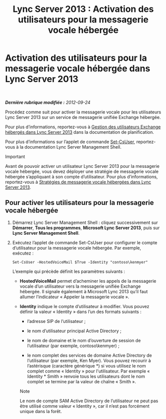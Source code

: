 ﻿---
title: 'Lync Server 2013 : Activation des utilisateurs pour la messagerie vocale hébergée'
TOCTitle: Activation des utilisateurs pour la messagerie vocale hébergée
ms:assetid: fa559f8f-ef99-43a1-b580-9e998b95efb8
ms:mtpsurl: https://technet.microsoft.com/fr-fr/library/Gg413062(v=OCS.15)
ms:contentKeyID: 49299406
ms.date: 05/20/2016
mtps_version: v=OCS.15
ms.translationtype: HT
---

# Activation des utilisateurs pour la messagerie vocale hébergée dans Lync Server 2013

 

_**Dernière rubrique modifiée :** 2012-09-24_

Procédez comme suit pour activer la messagerie vocale pour les utilisateurs Lync Server 2013 sur un service de messagerie unifiée Exchange hébergée.

Pour plus d’informations, reportez-vous à [Gestion des utilisateurs Exchange hébergés dans Lync Server 2013](lync-server-2013-hosted-exchange-user-management.md) dans la documentation de planification.

Pour plus d’informations sur l’applet de commande [Set-CsUser](https://docs.microsoft.com/en-us/powershell/module/skype/Set-CsUser), reportez-vous à la documentation Lync Server Management Shell.

> [!IMPORTANT]  
> Avant de pouvoir activer un utilisateur Lync Server 2013 pour la messagerie vocale hébergée, vous devez déployer une stratégie de messagerie vocale hébergée s’appliquant à son compte d’utilisateur. Pour plus d’informations, reportez-vous à <a href="lync-server-2013-hosted-voice-mail-policies.md">Stratégies de messagerie vocale hébergées dans Lync Server 2013</a>.

## Pour activer les utilisateurs pour la messagerie vocale hébergée

1.  Démarrez Lync Server Management Shell : cliquez successivement sur **Démarrer**, **Tous les programmes**, **Microsoft Lync Server 2013**, puis sur **Lync Server Management Shell**.

2.  Exécutez l’applet de commande Set-CsUser pour configurer le compte d’utilisateur pour la messagerie vocale hébergée. Par exemple, exécutez :
    
        Set-CsUser -HostedVoiceMail $True -Identity "contoso\kenmyer"
    
    L’exemple qui précède définit les paramètres suivants :
    
      - **HostedVoiceMail** permet d’acheminer les appels de la messagerie vocale d’un utilisateur vers la messagerie unifiée Exchange hébergée. Il signale également à Microsoft Lync 2013 qu’il faut allumer l’indicateur « Appeler la messagerie vocale ».
    
      - **Identity** indique le compte d’utilisateur à modifier. Vous pouvez définir la valeur « Identity » dans l’un des formats suivants :
        
          - l’adresse SIP de l’utilisateur ;
        
          - le nom d’utilisateur principal Active Directory ;
        
          - le nom de domaine et le nom d’ouverture de session de l’utilisateur (par exemple, contoso\\kenmyer) ;
        
          - le nom complet des services de domaine Active Directory de l’utilisateur (par exemple, Ken Myer). Vous pouvez recourir à l’astérisque (caractère générique \*) si vous utilisez le nom complet comme « Identity » pour l'utilisateur. Par exemple « Identity \* Smith » renvoie tous les utilisateurs dont le nom complet se termine par la valeur de chaîne « Smith ».
        
        > [!NOTE]  
        > Le nom de compte SAM Active Directory de l’utilisateur ne peut pas être utilisé comme valeur « Identity », car il n’est pas forcément unique dans la forêt.
